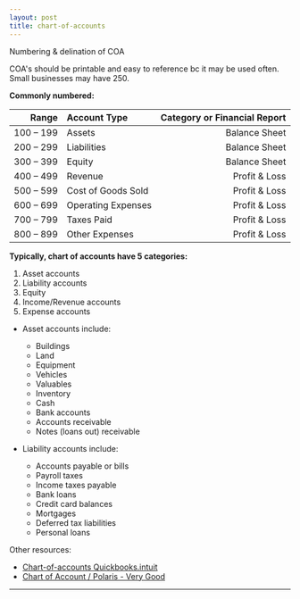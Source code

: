 ```yaml
---
layout: post
title: chart-of-accounts
---
```


Numbering & delination of COA

COA's should be printable and easy to reference bc it may be used often. Small businesses may have 250.

**Commonly numbered:**

| Range | Account Type | Category or Financial Report |
|-:|:-|-:|
| 100 – 199 | Assets | Balance Sheet |
| 200 – 299 | Liabilities | Balance Sheet |
| 300 – 399 | Equity | Balance Sheet |
| 400 – 499 | Revenue | Profit & Loss |
| 500 – 599 | Cost of Goods Sold | Profit & Loss |
| 600 – 699 | Operating Expenses | Profit & Loss |
| 700 – 799 | Taxes Paid | Profit & Loss |
| 800 – 899 | Other Expenses | Profit & Loss |

**Typically, chart of accounts have 5 categories:**
1. Asset accounts
2. Liability accounts
3. Equity
4. Income/Revenue accounts
5. Expense accounts


- Asset accounts include:
   - Buildings
   - Land
   - Equipment
   - Vehicles
   - Valuables
   - Inventory
   - Cash
   - Bank accounts
   - Accounts receivable
   - Notes (loans out) receivable

- Liability accounts include:
   - Accounts payable or bills
   - Payroll taxes
   - Income taxes payable
   - Bank loans
   - Credit card balances
   - Mortgages
   - Deferred tax liabilities
   - Personal loans


Other resources: 
- [Chart-of-accounts Quickbooks.intuit](https://quickbooks.intuit.com/global/resources/accounting/chart-of-accounts-definition-and-example/)
- [Chart of Account / Polaris - Very Good](https://polaristaxandaccounting.com/chart-of-accounts-the-ultimate-guide-with-examples/)

---
